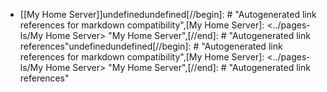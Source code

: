 - [[My Home Server]]undefinedundefined[//begin]: # "Autogenerated link references for markdown compatibility",[My Home Server]: <../pages-ls/My Home Server> "My Home Server",[//end]: # "Autogenerated link references"undefinedundefined[//begin]: # "Autogenerated link references for markdown compatibility",[My Home Server]: <../pages-ls/My Home Server> "My Home Server",[//end]: # "Autogenerated link references"